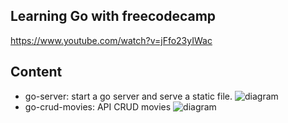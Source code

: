 ## Learning Go with freecodecamp

https://www.youtube.com/watch?v=jFfo23yIWac

## Content

- go-server: start a go server and serve a static file.
  ![diagram](https://github.com/kevin-dev71/golang-11-projects/go-crud-movies/crud.png)
- go-crud-movies: API CRUD movies
![diagram](https://github.com/kevin-dev71/golang-11-projects/go-server/server.png)
